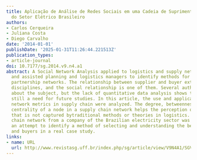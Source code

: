 ```yaml
---
title: Aplicação de Análise de Redes Sociais em uma Cadeia de Suprimentos de uma Epresa
  do Setor Elétrico Brasileiro
authors:
- Carlos Cerqueira
- Juliana Costa
- Diego Carvalho
date: '2014-01-01'
publishDate: '2025-01-31T11:26:44.221513Z'
publication_types:
- article-journal
doi: 10.7177/sg.2014.v9.n4.a1
abstract: A Social Network Analysis applied to logistics and supply networks has contributed
  and assisted planning and logistics managers to identify methods for evaluating
  partnership networks. The relationship between supplier and buyer extends to other
  disciplines, and the social relationship is one of them. Several authors have written
  about the subject, but the lack of quantitative data analysis shows that there is
  still a need for future studies. In this article, the use and application of social
  network metrics in supply chain were analyzed. The degree, betweenness and closeness
  centrality of a node in a supply chain network helps the perception of information
  that is not captured bytraditional methods or theories in logistics. So a supply
  chain network from a company of the Brazilian electricity sector was evaluated in
  an attempt to identify a method of selecting and understanding the behavior of suppliers
  and buyers in a real case study.
links:
- name: URL
  url: http://www.revistasg.uff.br/index.php/sg/article/view/V9N4A1/SGV9N4A1
---
```

